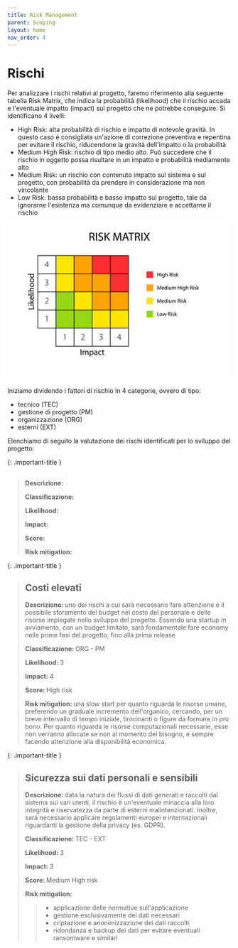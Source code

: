 ```yaml
---
title: Risk Management
parent: Scoping
layout: home
nav_order: 4
---
```

# Rischi
Per analizzare i rischi relativi al progetto, faremo riferimento alla seguente tabella Risk Matrix, che indica la probabilità (likelihood) che il rischio accada e l'eventuale impatto (impact) sul progetto che ne potrebbe conseguire.
Si identificano 4 livelli:
- High Risk: alta probabilità di rischio e impatto di notevole gravità. In questo caso è consigliata un'azione di correzione preventiva e repentina per evitare il rischio, riducendone la gravità dell'impatto o la probabilità
- Medium High Risk: rischio di tipo medio alto. Può succedere che il rischio in oggetto possa risultare in un impatto e probabilità mediamente alto
- Medium Risk: un rischio con contenuto impatto sul sistema e sul progetto, con probabilità da prendere in considerazione ma non vincolante
- Low Risk: bassa probabilità e basso impatto sul progetto, tale da ignorarne l'esistenza ma comunque da evidenziare e accettarne il rischio

<center>
<img src="img/risk_matrix.jpg"/>
</center>

Iniziamo dividendo i fattori di rischio in 4 categorie, ovvero di tipo: 
- tecnico (TEC)
- gestione di progetto (PM)
- organizzazione (ORG)
- esterni (EXT)

Elenchiamo di seguito la valutazione dei rischi identificati per lo sviluppo del progetto:

{: .important-title }
> ## 
>
> <b> Descrizione: </b> 
>
> <b> Classificazione: </b> 
>
> <b> Likelihood: </b> 
>
> <b> Impact: </b> 
>
> <b> Score: </b> 
>
> <b> Risk mitigation: </b> 

{: .important-title }
> ## Costi elevati
>
> <b> Descrizione: </b> uno dei rischi a cui sarà necessario fare attenzione è il possibile sforamento del budget nel costo del personale e delle risorse impiegate nello sviluppo del progetto. Essendo una startup in avviamento, con un budget limitato, sarà fondamentale fare economy nelle prime fasi del progetto, fino alla prima release
>
> <b> Classificazione: </b> ORG - PM
>
> <b> Likelihood: </b> 3
>
> <b> Impact: </b> 4
>
> <b> Score: </b> High risk
>
> <b> Risk mitigation: </b> una slow start per quanto riguarda le risorse umane, preferendo un graduale incremento dell'organico, cercando, per un breve intervallo di tempo iniziale, tirocinanti o figure da formare in pro bono. Per quanto riguarda le risorse computazionali necessarie, esse non verranno allocate se non al momento del bisogno, e sempre facendo attenzione alla disponibilità economica.

<!-------------------------------------------------------------------------------->

{: .important-title }
> ## Sicurezza sui dati personali e sensibili
>
> <b> Descrizione: </b> data la natura dei flussi di dati generati e raccolti dal sistema sui vari utenti, il rischio è un'eventuale minaccia alla loro integrità e riservatezza da parte di esterni malintenzionati. Inoltre, sarà necessario applicare regolamenti europei e internazionali riguardanti la gestione della privacy (es. GDPR).
>
> <b> Classificazione: </b> TEC - EXT
>
> <b> Likelihood: </b> 3
>
> <b> Impact: </b> 3
>
> <b> Score: </b> Medium High risk
>
> <b> Risk mitigation: </b> 
>> - applicazione delle normative sull'applicazione
>> - gestione esclusivamente dei dati necessari
>> - criptazione e anonimizzazione dei dati raccolti
>> - ridondanza e backup dei dati per evitare eventuali ransomware e similari




